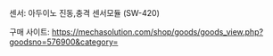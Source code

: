 센서: 아두이노 진동,충격 센서모듈 (SW-420)

구매 사이트: https://mechasolution.com/shop/goods/goods_view.php?goodsno=576900&category=

